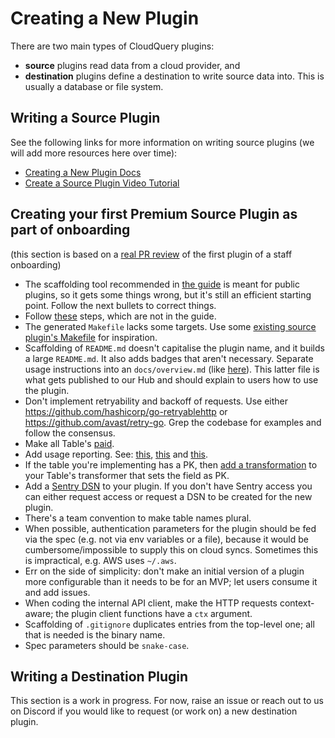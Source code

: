 # Creating a New Plugin

There are two main types of CloudQuery plugins:
 - **source** plugins read data from a cloud provider, and
 - **destination** plugins define a destination to write source data into. This is usually a database or file system.

## Writing a Source Plugin

See the following links for more information on writing source plugins (we will add more resources here over time):

- [Creating a New Plugin Docs](https://www.cloudquery.io/docs/developers/creating-new-plugin)
- [Create a Source Plugin Video Tutorial](https://www.youtube.com/watch?v=3Ka_Ob8E6P8)

## Creating your first Premium Source Plugin as part of onboarding

(this section is based on a [real PR review](https://github.com/cloudquery/cloudquery-private/pull/2517) of the first plugin of a staff onboarding)

- The scaffolding tool recommended in [the guide](https://docs.cloudquery.io/docs/developers/creating-new-plugin/go-source#incremental-tables) is meant for public plugins, so it gets some things wrong, but it's still an efficient starting point. Follow the next bullets to correct things.
- Follow [these](https://github.com/cloudquery/cloudquery-private/blob/4f2ce0c9c5911828f997e10a9c9023fec4574e63/contributing/adding_a_new_plugin_to_cq_monorepo.md ) steps, which are not in the guide. 
- The generated `Makefile` lacks some targets. Use some [existing source plugin's Makefile](https://github.com/cloudquery/cloudquery-private/blob/4f2ce0c9c5911828f997e10a9c9023fec4574e63/plugins/source/wiz/Makefile#L1) for inspiration.
- Scaffolding of `README.md` doesn't capitalise the plugin name, and it builds a large `README.md`. It also adds badges that aren't necessary. Separate usage instructions into an `docs/overview.md` (like [here](https://github.com/cloudquery/cloudquery-private/blob/4f2ce0c9c5911828f997e10a9c9023fec4574e63/plugins/source/wiz/docs/overview.md)). This latter file is what gets published to our Hub and should explain to users how to use the plugin.
- Don't implement retryability and backoff of requests. Use either https://github.com/hashicorp/go-retryablehttp or https://github.com/avast/retry-go. Grep the codebase for examples and follow the consensus.
- Make all Table's [paid](https://github.com/cloudquery/cloudquery-private/blob/4f2ce0c9c5911828f997e10a9c9023fec4574e63/plugins/source/github/resources/plugin/tables.go#L57).
- Add usage reporting. See: [this](https://github.com/cloudquery/cloudquery-private/blob/4f2ce0c9c5911828f997e10a9c9023fec4574e63/plugins/source/github/resources/plugin/client.go#L109), [this](https://github.com/cloudquery/cloudquery-private/blob/4f2ce0c9c5911828f997e10a9c9023fec4574e63/plugins/source/github/resources/plugin/client.go#L72) and [this](https://github.com/cloudquery/cloudquery-private/blob/4f2ce0c9c5911828f997e10a9c9023fec4574e63/plugins/source/github/resources/plugin/client.go#L85).
- If the table you're implementing has a PK, then [add a transformation](https://github.com/cloudquery/cloudquery-private/blob/4f2ce0c9c5911828f997e10a9c9023fec4574e63/plugins/source/azure/resources/services/advisor/suppressions.go#L19) to your Table's transformer that sets the field as PK.
- Add a [Sentry DSN](https://github.com/cloudquery/cloudquery-private/blob/4f2ce0c9c5911828f997e10a9c9023fec4574e63/plugins/source/aws/main.go#L11) to your plugin. If you don't have Sentry access you can either request access or request a DSN to be created for the new plugin.
- There's a team convention to make table names plural.
- When possible, authentication parameters for the plugin should be fed via the spec (e.g. not via env variables or a file), because it would be cumbersome/impossible to supply this on cloud syncs. Sometimes this is impractical, e.g. AWS uses `~/.aws`.
- Err on the side of simplicity: don't make an initial version of a plugin more configurable than it needs to be for an MVP; let users consume it and add issues.
- When coding the internal API client, make the HTTP requests context-aware; the plugin client functions have a `ctx` argument.
- Scaffolding of `.gitignore` duplicates entries from the top-level one; all that is needed is the binary name.
- Spec parameters should be `snake-case`.

## Writing a Destination Plugin

This section is a work in progress. For now, raise an issue or reach out to us on Discord if 
you would like to request (or work on) a new destination plugin.  
